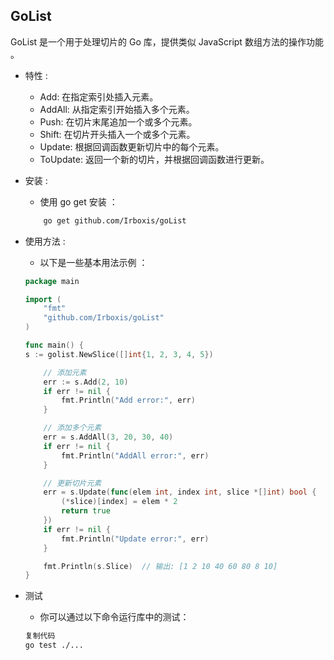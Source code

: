 ## GoList

GoList 是一个用于处理切片的 Go 库，提供类似 JavaScript 数组方法的操作功能 。

- 特性 : 
    - Add: 在指定索引处插入元素。
    - AddAll: 从指定索引开始插入多个元素。
    - Push: 在切片末尾追加一个或多个元素。
    - Shift: 在切片开头插入一个或多个元素。
    - Update: 根据回调函数更新切片中的每个元素。
    - ToUpdate: 返回一个新的切片，并根据回调函数进行更新。
- 安装 : 
    - 使用 go get 安装 ：
    ```bash
        go get github.com/Irboxis/goList
    ```
- 使用方法 : 
    - 以下是一些基本用法示例 ：

    ```go
    package main
    
    import (
        "fmt"
        "github.com/Irboxis/goList"
    )
    
    func main() {
    s := golist.NewSlice([]int{1, 2, 3, 4, 5})
    
        // 添加元素
        err := s.Add(2, 10)
        if err != nil {
            fmt.Println("Add error:", err)
        }
    
        // 添加多个元素
        err = s.AddAll(3, 20, 30, 40)
        if err != nil {
            fmt.Println("AddAll error:", err)
        }
    
        // 更新切片元素
        err = s.Update(func(elem int, index int, slice *[]int) bool {
            (*slice)[index] = elem * 2
            return true
        })
        if err != nil {
            fmt.Println("Update error:", err)
        }
    
        fmt.Println(s.Slice)  // 输出: [1 2 10 40 60 80 8 10]
    }
    ```

- 测试
    - 你可以通过以下命令运行库中的测试：

    ```bash
    复制代码
    go test ./...
    ```